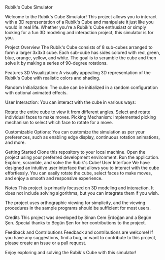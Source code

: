 Rubik's Cube Simulator

Welcome to the Rubik's Cube Simulator! This project allows you to interact with a 3D representation of a Rubik's Cube and manipulate it just like you would in real life. Whether you're a Rubik's Cube enthusiast or simply looking for a fun 3D modeling and interaction project, this simulator is for you.

Project Overview
The Rubik's Cube consists of 8 sub-cubes arranged to form a larger 3x3x3 cube. Each sub-cube has sides colored with red, green, blue, orange, yellow, and white. The goal is to scramble the cube and then solve it by making a series of 90-degree rotations.

Features
3D Visualization: A visually appealing 3D representation of the Rubik's Cube with realistic colors and shading.

Random Initialization: The cube can be initialized in a random configuration with optional animated effects.

User Interaction: You can interact with the cube in various ways:

Rotate the entire cube to view it from different angles.
Select and rotate individual faces to make moves.
Picking Mechanism: Implemented picking mechanism to select which face to rotate for a move.

Customizable Options: You can customize the simulation as per your preferences, such as enabling edge display, continuous rotation animations, and more.

Getting Started
Clone this repository to your local machine.
Open the project using your preferred development environment.
Run the application.
Explore, scramble, and solve the Rubik's Cube!
User Interface
We have designed an intuitive user interface that allows you to interact with the cube effortlessly. You can easily rotate the cube, select faces to make moves, and enjoy a smooth and responsive experience.

Notes
This project is primarily focused on 3D modeling and interaction. It does not include solving algorithms, but you can integrate them if you wish.

The project uses orthographic viewing for simplicity, and the viewing procedures in the sample programs should be sufficient for most users.

Credits
This project was developed by Sinan Cem Erdoğan and a Begün Şen. Special thanks to Begün Şen for her contributions to the project.

Feedback and Contributions
Feedback and contributions are welcome! If you have any suggestions, find a bug, or want to contribute to this project, please create an issue or a pull request.

Enjoy exploring and solving the Rubik's Cube with this simulator!

